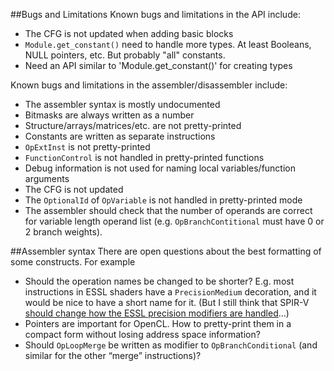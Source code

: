 ##Bugs and Limitations
Known bugs and limitations in the API include:
* The CFG is not updated when adding basic blocks
* `Module.get_constant()` need to handle more types. At least Booleans, NULL pointers, etc. But probably "all" constants.
* Need an API similar to 'Module.get_constant()' for creating types

Known bugs and limitations in the assembler/disassembler include:
* The assembler syntax is mostly undocumented
* Bitmasks are always written as a number
* Structure/arrays/matrices/etc. are not pretty-printed
* Constants are written as separate instructions
* `OpExtInst` is not pretty-printed
* `FunctionControl` is not handled in pretty-printed functions
* Debug information is not used for naming local variables/function arguments
* The CFG is not updated
* The `OptionalId` of `OpVariable` is not handled in pretty-printed mode
* The assembler should check that the number of operands are correct for variable length operand list (e.g. `OpBranchContitional` must have 0 or 2 branch weights).

##Assembler syntax
There are open questions about the best formatting of some constructs. For example
* Should the operation names be changed to be shorter? E.g. most instructions in ESSL shaders have a `PrecisionMedium` decoration, and it would be nice to have a short name for it. (But I still think that SPIR-V [should change how the ESSL precision modifiers are handled](http://kristerw.blogspot.se/2015/04/precision-qualifiers-in-spir-v.html)...) 
* Pointers are important for OpenCL. How to pretty-print them in a compact form without losing address space information?
* Should `OpLoopMerge` be written as modifier to `OpBranchConditional` (and similar for the other “merge” instructions)?
